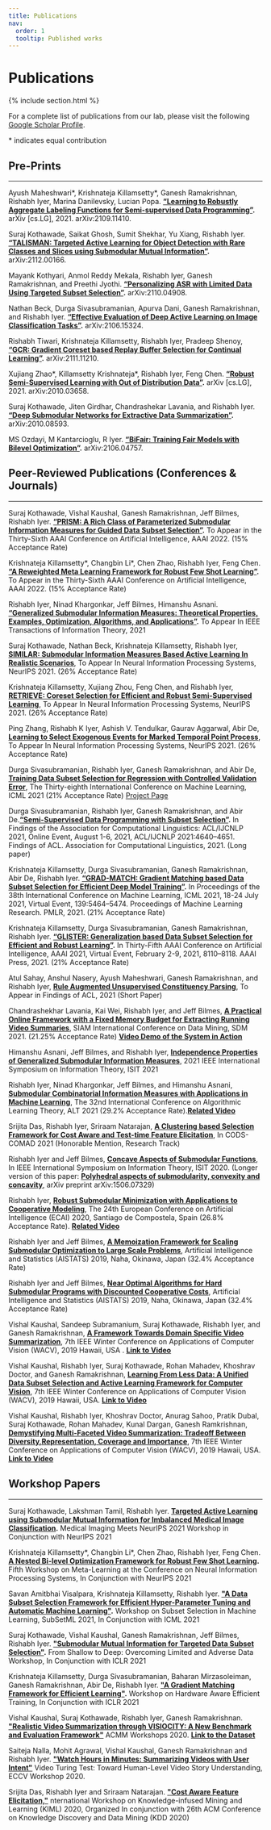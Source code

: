 ```yaml
---
title: Publications
nav:
  order: 1
  tooltip: Published works
---
```


# <i class="fas fa-microscope"></i>Publications

{% include section.html %}

<!-- {% include search-box.html %}

{% include search-info.html %} -->

<!-- Lorem ipsum dolor sit amet, consectetur adipiscing elit, sed do eiusmod tempor incididunt ut labore et dolore magna aliqua.
Ut enim ad minim veniam, quis nostrud exercitation ullamco laboris nisi ut aliquip ex ea commodo consequat.
Duis aute irure dolor in reprehenderit in voluptate velit esse cillum dolore eu fugiat nulla pariatur.
Excepteur sint occaecat cupidatat non proident, sunt in culpa qui officia deserunt mollit anim id est laborum.

{% include list.html data="citations" component="citation" style="rich" %}

---
layout: archive
permalink: /publications/
title: "Publications"
author_profile: true
--- -->

For a complete list of publications from our lab, please visit the following [Google Scholar Profile](https://scholar.google.com/citations?user=l_XxJ1kAAAAJ&hl=en).

\* indicates equal contribution
  
## Pre-Prints
-------------

Ayush Maheshwari\*, Krishnateja Killamsetty\*, Ganesh Ramakrishnan, Rishabh Iyer, Marina Danilevsky, Lucian Popa. **[“Learning to Robustly Aggregate Labeling Functions for Semi-supervised Data Programming”](http://arxiv.org/abs/2109.11410).** arXiv [cs.LG], 2021. arXiv:2109.11410.

Suraj Kothawade, Saikat Ghosh, Sumit Shekhar, Yu Xiang, Rishabh Iyer. **[“TALISMAN: Targeted Active Learning for Object Detection with Rare Classes and Slices using Submodular Mutual Information”](https://arxiv.org/abs/2112.00166).** arXiv:2112.00166.

Mayank Kothyari, Anmol Reddy Mekala, Rishabh Iyer, Ganesh Ramakrishnan, and Preethi Jyothi. **[“Personalizing ASR with Limited Data Using Targeted Subset Selection”](https://arxiv.org/abs/2110.04908).** arXiv:2110.04908.

Nathan Beck, Durga Sivasubramanian, Apurva Dani, Ganesh Ramakrishnan, and Rishabh Iyer. **[“Effective Evaluation of Deep Active Learning on Image Classification Tasks”](https://arxiv.org/abs/2106.15324).** arXiv:2106.15324.

Rishabh Tiwari, Krishnateja Killamsetty, Rishabh Iyer, Pradeep Shenoy, **[“GCR: Gradient Coreset based Replay Buffer Selection for Continual Learning”](https://arxiv.org/pdf/2111.11210.pdf).** arXiv:2111.11210.

Xujiang Zhao\*, Killamsetty Krishnateja\*, Rishabh Iyer, Feng Chen. **[“Robust Semi-Supervised Learning with Out of Distribution Data”](http://arxiv.org/abs/2010.03658).** arXiv [cs.LG], 2021. arXiv:2010.03658.

Suraj Kothawade, Jiten Girdhar, Chandrashekar Lavania, and Rishabh Iyer. **[“Deep Submodular Networks for Extractive Data Summarization”](https://arxiv.org/abs/2010.08593).** arXiv:2010.08593.

MS Ozdayi, M Kantarcioglu, R Iyer. **[“BiFair: Training Fair Models with Bilevel Optimization”](https://arxiv.org/abs/2106.04757).** arXiv:2106.04757.

## Peer-Reviewed Publications (Conferences & Journals)
------------------------------------------------------
Suraj Kothawade, Vishal Kaushal, Ganesh Ramakrishnan, Jeff Bilmes, Rishabh Iyer. **[“PRISM: A Rich Class of Parameterized Submodular Information Measures for Guided Data Subset Selection”](https://arxiv.org/abs/2103.00128).** To Appear in the Thirty-Sixth AAAI Conference on Artificial Intelligence, AAAI 2022. (15% Acceptance Rate)

Krishnateja Killamsetty\*, Changbin Li\*, Chen Zhao, Rishabh Iyer, Feng Chen. **[“A Reweighted Meta Learning Framework for Robust Few Shot Learning”](http://arxiv.org/abs/2011.06782).** To Appear in the Thirty-Sixth AAAI Conference on Artificial Intelligence, AAAI 2022. (15% Acceptance Rate)

Rishabh Iyer, Ninad Khargonkar, Jeff Bilmes, Himanshu Asnani. **[“Generalized Submodular Information Measures: Theoretical Properties, Examples, Optimization, Algorithms, and Applications”](https://ieeexplore.ieee.org/document/9592798).** To Appear In IEEE Transactions of Information Theory, 2021

Suraj Kothawade, Nathan Beck, Krishnateja Killamsetty, Rishabh Iyer, **[SIMILAR: Submodular Information Measures Based Active Learning In Realistic Scenarios](https://arxiv.org/abs/2107.00717)**, To Appear In Neural Information Processing Systems, NeurIPS 2021. (26% Acceptance Rate)

Krishnateja Killamsetty, Xujiang Zhou, Feng Chen, and Rishabh Iyer, **[RETRIEVE: Coreset Selection for Efficient and Robust Semi-Supervised Learning](https://arxiv.org/abs/2106.07760)**, To Appear In Neural Information Processing Systems, NeurIPS 2021. (26% Acceptance Rate)

Ping Zhang, Rishabh K Iyer, Ashish V. Tendulkar, Gaurav Aggarwal, Abir De, **[Learning to Select Exogenous Events for Marked Temporal Point Process](https://papers.nips.cc/paper/2021/file/032abcd424b4312e7087f434ef1c0094-Paper.pdf)**, To Appear In Neural Information Processing Systems, NeurIPS 2021. (26% Acceptance Rate)

Durga Sivasubramanian, Rishabh Iyer, Ganesh Ramakrishnan, and Abir De, **[Training Data Subset Selection for Regression with Controlled Validation Error](https://www.google.com/url?q=https%3A%2F%2Farxiv.org%2Fpdf%2F2106.12491.pdf&sa=D&sntz=1&usg=AFQjCNFGyGpi1c3_5asLK_i2XQxjmvPOUg)**, The Thirty-eighth International Conference on Machine Learning, ICML 2021 (21% Acceptance Rate) [Project Page](https://www.google.com/url?q=https%3A%2F%2Fabir-de.github.io%2Fprojects%2Fselcon%2Fselcon.html&sa=D&sntz=1&usg=AFQjCNGbAHUAkqmALPcHOzJjKYDj4REh7A)

Durga Sivasubramanian, Rishabh Iyer, Ganesh Ramakrishnan, and Abir De.**[“Semi-Supervised Data Programming with Subset Selection”](https://doi.org/10.18653/v1/2021.findings-acl.408).** In Findings of the Association for Computational Linguistics: ACL/IJCNLP 2021, Online Event, August 1-6, 2021, ACL/IJCNLP 2021:4640–4651. Findings of ACL. Association for Computational Linguistics, 2021. (Long paper)

Krishnateja Killamsetty, Durga Sivasubramanian, Ganesh Ramakrishnan, Abir De, Rishabh Iyer. **[“GRAD-MATCH: Gradient Matching based Data Subset Selection for Efficient Deep Model Training”](http://proceedings.mlr.press/v139/killamsetty21a.html).** In Proceedings of the 38th International Conference on Machine Learning, ICML 2021, 18-24 July 2021, Virtual Event, 139:5464–5474. Proceedings of Machine Learning Research. PMLR, 2021. (21% Acceptance Rate)

Krishnateja Killamsetty, Durga Sivasubramanian, Ganesh Ramakrishnan, Rishabh Iyer. **[“GLISTER: Generalization based Data Subset Selection for Efficient and Robust Learning”](https://ojs.aaai.org/index.php/AAAI/article/view/16988).** In Thirty-Fifth AAAI Conference on Artificial Intelligence, AAAI 2021, Virtual Event, February 2-9, 2021, 8110–8118. AAAI Press, 2021. (21% Acceptance Rate)

Atul Sahay, Anshul Nasery, Ayush Maheshwari, Ganesh Ramakrishnan, and Rishabh Iyer, **[Rule Augmented Unsupervised Constituency Parsing](https://arxiv.org/pdf/2105.10193.pdf)**, To Appear in Findings of ACL, 2021 (Short Paper)

Chandrashekhar Lavania, Kai Wei, Rishabh Iyer, and Jeff Bilmes, **[A Practical Online Framework with a Fixed Memory Budget for Extracting Running Video Summaries](https://people.ece.uw.edu/bilmes/p/mypubs/lavania-videosum-sdm-2021.pdf)**, SIAM International Conference on Data Mining, SDM 2021. (21.25% Acceptance Rate)  **[Video Demo of the System in Action](https://www.youtube.com/watch?v=lTzLWGcb8Mg)**


Himanshu Asnani, Jeff Bilmes, and Rishabh Iyer, **[Independence Properties of Generalized Submodular Information Measures](https://arxiv.org/pdf/2108.03154.pdf)**, 2021 IEEE International Symposium on Information Theory, ISIT 2021

Rishabh Iyer, Ninad Khargonkar, Jeff Bilmes, and Himanshu Asnani, **[Submodular Combinatorial Information Measures with Applications in Machine Learning](https://arxiv.org/pdf/2006.15412.pdf)**, The 32nd International Conference on Algorithmic Learning Theory, ALT 2021 (29.2% Acceptance Rate).**[Related Video](https://www.youtube.com/watch?v=m4pw2EPURpE&t=5s)**

Srijita Das, Rishabh Iyer, Sriraam Natarajan, **[A Clustering based Selection Framework for  Cost Aware and Test-time Feature Elicitation](https://arxiv.org/pdf/2105.10193.pdf)**, In CODS-COMAD 2021 (Honorable Mention, Research Track)

Rishabh Iyer and Jeff Bilmes, **[Concave Aspects of Submodular Functions](https://arxiv.org/pdf/2105.10193.pdf)**, In IEEE International Symposium on Information Theory, ISIT 2020. (Longer version of this paper: **[Polyhedral aspects of submodularity, convexity and concavity](https://arxiv.org/abs/1506.07329)**, arXiv preprint arXiv:1506.07329) 

Rishabh Iyer, **[Robust Submodular Minimization with Applications to Cooperative Modeling](https://arxiv.org/abs/2001.09360)**, The 24th European Conference on Artificial Intelligence (ECAI) 2020, Santiago de Compostela, Spain (26.8% Acceptance Rate). **[Related Video](https://www.youtube.com/watch?v=eDzXylbXg3E)**

Rishabh Iyer and Jeff Bilmes, **[A Memoization Framework for Scaling Submodular Optimization to Large Scale Problems](https://arxiv.org/abs/1902.10176)**, Artificial Intelligence and Statistics (AISTATS) 2019, Naha, Okinawa, Japan (32.4% Acceptance Rate)

Rishabh Iyer and Jeff Bilmes, **[Near Optimal Algorithms for Hard Submodular Programs with Discounted Cooperative Costs](https://arxiv.org/abs/1902.10172)**, Artificial Intelligence and Statistics (AISTATS) 2019, Naha, Okinawa, Japan (32.4% Acceptance Rate)

Vishal Kaushal, Sandeep Subramanium, Suraj Kothawade, Rishabh Iyer, and Ganesh Ramakrishnan, **[A Framework Towards Domain Specific Video Summarization](https://www.cse.iitb.ac.in/~ganesh/papers/wacv2019a.pdf)**, 7th IEEE Winter Conference on Applications of Computer Vision (WACV), 2019 Hawaii, USA . **[Link to Video](https://drive.google.com/open?id=11QUoflE1QEXWF_-rj4GIYxfXYRpHnd1w)**

Vishal Kaushal, Rishabh Iyer, Suraj Kothawade, Rohan Mahadev, Khoshrav Doctor, and Ganesh Ramakrishnan, **[Learning From Less Data: A Unified Data Subset Selection and Active Learning Framework for Computer Vision](https://www.cse.iitb.ac.in/~ganesh/papers/wacv2019b.pdf)**, 7th IEEE Winter Conference on Applications of Computer Vision (WACV), 2019 Hawaii, USA. **[Link to Video](https://drive.google.com/open?id=1RRhZ5WsWliliLhNazOckt2tRyu8MYjU7)**
 
Vishal Kaushal, Rishabh Iyer, Khoshrav Doctor, Anurag Sahoo, Pratik Dubal, Suraj Kothawade, Rohan Mahadev, Kunal Dargan, Ganesh Ramkrishnan, **[Demystifying Multi-Faceted Video Summarization: Tradeoff Between Diversity,Representation, Coverage and Importance](https://www.cse.iitb.ac.in/~ganesh/papers/wacv2019c.pdf)**, 7th IEEE Winter Conference on Applications of Computer Vision (WACV), 2019 Hawaii, USA. **[Link to Video](https://drive.google.com/open?id=1RGuFqCtR0QPpRrsQvvfn4-2hSbkvVzIJ)** 

<!-- ## Software
----------- -->
<!-- Krishnateja Killamsetty, Dheeraj N Bhat, Rishabh Iyer. **[“CORDS: COResets and Data Subset selection”](https://github.com/decile-team/cords).** GitHub repository. GitHub, 2021. -->

## Workshop Papers
------------------
Suraj Kothawade, Lakshman Tamil, Rishabh Iyer. **[Targeted Active Learning using Submodular Mutual Information for Imbalanced Medical Image Classification]().** Medical Imaging Meets NeurIPS 2021 Workshop in Conjunction with NeurIPS 2021

Krishnateja Killamsetty\*, Changbin Li\*, Chen Zhao, Rishabh Iyer, Feng Chen. **[A Nested Bi-level Optimization Framework for Robust Few Shot Learning]().** Fifth Workshop on Meta-Learning at the Conference on Neural Information Processing Systems, In Conjunction with NeurIPS 2021

Savan Amitbhai Visalpara, Krishnateja Killamsetty, Rishabh Iyer. **["A Data Subset Selection Framework for Efficient Hyper-Parameter Tuning and Automatic Machine Learning"](https://krishnatejakillamsetty.me/files/Hyperparam_SubsetML.pdf).** Workshop on Subset Selection in Machine Learning, SubSetML 2021, In Conjunction with ICML 2021

Suraj Kothawade, Vishal Kaushal, Ganesh Ramakrishnan, Jeff Bilmes, Rishabh Iyer. **["Submodular Mutual Information for Targeted Data Subset Selection"](https://arxiv.org/abs/2105.00043).** From Shallow to Deep: Overcoming Limited and Adverse Data Workshop, In Conjunction with ICLR 2021

Krishnateja Killamsetty, Durga Sivasubramanian, Baharan Mirzasoleiman, Ganesh Ramakrishnan, Abir De, Rishabh Iyer. **["A Gradient Matching Framework for Efficient Learning"](https://krishnatejakillamsetty.me/files/GradMatch_ICLR_workshop.pdf).** Workshop on Hardware Aware Efficient Training, In Conjunction with ICLR 2021

Vishal Kaushal, Suraj Kothawade, Rishabh Iyer, Ganesh Ramakrishnan. **["Realistic Video Summarization through VISIOCITY: A New Benchmark and Evaluation Framework"](https://arxiv.org/abs/2105.00043)** ACMM Workshops 2020. **[Link to the Dataset](https://visiocity.github.io/)** 

Saiteja Nalla, Mohit Agrawal, Vishal Kaushal, Ganesh Ramakrishnan and Rishabh Iyer. **["Watch Hours in Minutes: Summarizing Videos with User Intent"](https://www.cse.iitb.ac.in/~ganesh/papers/eccv-ws2020.pdf)** Video Turing Test: Toward Human-Level Video Story Understanding, ECCV Workshop 2020.

Srijita Das, Rishabh Iyer and Sriraam Natarajan. **["Cost Aware Feature Elicitation,"](https://aiisc.ai/KiML2020/papers/KiML2020_paper_5.pdf)** nternational Workshop on Knowledge-infused Mining and Learning (KIML) 2020, Organized In conjunction with 26th ACM Conference on Knowledge Discovery and Data Mining (KDD 2020)

